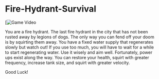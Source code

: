 # Fire-Hydrant-Survival

[![Game Video](https://www.youtube.com/embed/cv4A01pBKLo?autoplay=1)


You are a fire hydrant. The last fire hydrant in the city that has not been rusted away by legions of dogs. The only way you can fend off your doom is by squirting them away. You have a fixed water supply that regenerates slowly but watch out! If you use too much, you will have to wait for a while to start regenerating water. Use it wisely and aim well. Fortunately, power ups exist along the way. You can restore your health, squirt with greater frequency, increase tank size, and squirt with greater velocity.

Good Luck!
